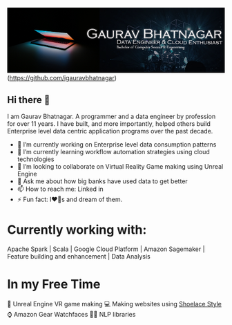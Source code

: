 ![MasterHead](https://github.com/igauravbhatnagar/igauravbhatnagar/blob/ab85ed44623bedb1ad61531a2f9c84ceec8179ab/GithubBG.png)(https://github.com/igauravbhatnagar)


## Hi there 👋
I am Gaurav Bhatnagar. A programmer and a data engineer by profession for over 11 years. 
I have built, and more importantly, helped others build Enterprise level data centric application programs over the past decade.

- 🔭 I’m currently working on Enterprise level data consumption patterns
- 🌱 I’m currently learning workflow automation strategies using cloud technologies 
- 👯 I’m looking to collaborate on Virtual Reality Game making using Unreal Engine
- 💬 Ask me about how big banks have used data to get better
- 📫 How to reach me: Linked in
- ⚡ Fun fact: I❤️🐶s and dream of them.  


# Currently working with:
Apache Spark |
Scala |
Google Cloud Platform | 
Amazon Sagemaker |
Feature building and enhancement |
Data Analysis


# In my Free Time
🏏 Unreal Engine VR game making 
💻 Making websites using <a href="https://shoelace.style/">Shoelace Style</a>
⌚ Amazon Gear Watchfaces
👨‍🦱 NLP libraries
